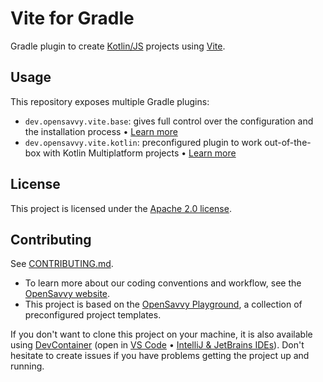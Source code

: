 # Vite for Gradle

Gradle plugin to create [Kotlin/JS](https://kotlinlang.org/docs/js-overview.html) projects using [Vite](https://vitejs.dev/).

## Usage

This repository exposes multiple Gradle plugins:
- `dev.opensavvy.vite.base`: gives full control over the configuration and the installation process • [Learn more](https://opensavvy.gitlab.io/automation/kotlin-vite/api-docs/vite-base/index.html)
- `dev.opensavvy.vite.kotlin`: preconfigured plugin to work out-of-the-box with Kotlin Multiplatform projects • [Learn more](https://opensavvy.gitlab.io/automation/kotlin-vite/api-docs/vite-kotlin/index.html)

## License

This project is licensed under the [Apache 2.0 license](LICENSE).

## Contributing

See [CONTRIBUTING.md](CONTRIBUTING.md).
- To learn more about our coding conventions and workflow, see the [OpenSavvy website](https://opensavvy.dev/open-source/index.html).
- This project is based on the [OpenSavvy Playground](docs/playground/README.md), a collection of preconfigured project templates.

If you don't want to clone this project on your machine, it is also available using [DevContainer](https://containers.dev/) (open in [VS Code](https://code.visualstudio.com/docs/devcontainers/containers) • [IntelliJ & JetBrains IDEs](https://www.jetbrains.com/help/idea/connect-to-devcontainer.html)). Don't hesitate to create issues if you have problems getting the project up and running.
